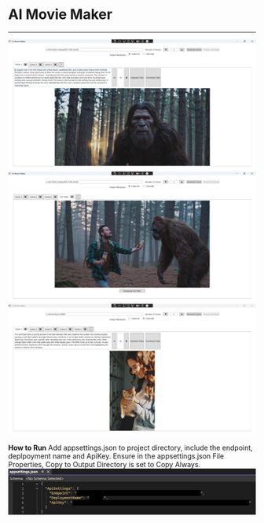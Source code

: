 # AI Movie Maker #
----------
![App screenshot1](AI-Movie-Maker/git_images/MovieGeneratorScreenshot1.png)
![App screenshot2](AI-Movie-Maker/git_images/MovieGeneratorScreenshot2.png)
![App screenshot3](AI-Movie-Maker/git_images/MovieGeneratorScreenshot3.png)

**How to Run**
Add appsettings.json to project directory, include the endpoint, deplpoyment name and ApiKey. Ensure in the appsettings.json File Properties, Copy to Output Directory is set to Copy Always. 
![Description](AI-Movie-Maker/git_images/AppSettingInstructions.png)

